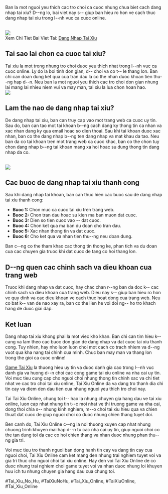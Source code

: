 <p>Ban la mot nguoi yeu thich cac tro choi ca cuoc nhung chua biet cach dang nhap tai xiu? D--ng lo, bai viet nay s-- giup ban hieu ro hon ve cach thuc dang nhap tai xiu trong l--nh vuc ca cuoc online.</p><br><img src="https://taixiuonline.games/wp-content/uploads/2024/12/nap-tien-tai-xiu.jpg"></br>
Xem Chi Tiet Bai Viet Tai: <a href="https://taixiuonline.games/dang-nhap-tai-xiu/">Dang Nhap Tai Xiu</a><h2>Tai sao lai chon ca cuoc tai xiu?</h2><p>Tai xiu la mot trong nhung tro choi duoc yeu thich nhat trong l--nh vuc ca cuoc online. Ly do la boi tinh don gian, d-- choi va co t-- le thang lon. Ban chi can doan dung ket qua cua tran dau la co the nhan duoc khoan tien thu--ng hap d--n. Neu ban la mot nguoi yeu thich cac tro choi don gian nhung lai mang lai nhieu niem vui va may man, tai xiu la lua chon hoan hao.<br><img src="https://taixiuonline.games/wp-content/uploads/2024/12/dang-nhap-tai-xiu-2.jpg"></br><h2>Lam the nao de dang nhap tai xiu?</h2><p>De dang nhap tai xiu, ban can truy cap vao mot trang web ca cuoc uy tin. Sau do, ban can tao mot tai khoan b--ng cach dang ky thong tin ca nhan va xac nhan dang ky qua email hoac so dien thoai. Sau khi tai khoan duoc xac nhan, ban co the dang nhap b--ng ten dang nhap va mat khau da tao. Neu ban da co tai khoan tren mot trang web ca cuoc khac, ban co the chon tuy chon dang nhap b--ng tai khoan mang xa hoi hoac su dung thong tin dang nhap da co.</p><br><img src="https://taixiuonline.games/wp-content/uploads/2024/12/tai-app-tai-xiu.jpg"></br><h2>Cac buoc de dang nhap tai xiu thanh cong</h2><p>Sau khi dang nhap tai khoan, ban can thuc hien cac buoc sau de dang nhap tai xiu thanh cong:<ul>
<li><strong>Buoc 1:</strong> Chon muc ca cuoc tai xiu tren trang web.</li>
<li><strong>Buoc 2:</strong> Chon tran dau hoac su kien ma ban muon dat cuoc.</li>
<li><strong>Buoc 3:</strong> Dien so tien cuoc vao -- dat cuoc.</li>
<li><strong>Buoc 4:</strong> Chon ket qua ma ban du doan cho tran dau.</li>
<li><strong>Buoc 5:</strong> Xac nhan thong tin va dat cuoc.</li>
<li><strong>Buoc 6:</strong> Cho ket qua va nhan tien thu--ng neu doan dung.</li>
</ul><p>Ban c--ng co the tham khao cac thong tin thong ke, phan tich va du doan cua cac chuyen gia truoc khi dat cuoc de tang co hoi thang lon.</p><h2>D--ng quen cac chinh sach va dieu khoan cua trang web</h2><p>Truoc khi dang nhap va dat cuoc, hay chac chan r--ng ban da doc k-- cac chinh sach va dieu khoan cua trang web. Dieu nay s-- giup ban hieu ro hon ve quy dinh va cac dieu khoan ve cach thuc hoat dong cua trang web. Neu co bat k-- van de nao xay ra, ban co the lien he voi doi ng-- ho tro khach hang de duoc giai dap.<h2>Ket luan</h2><p>Dang nhap tai xiu khong phai la mot viec kho khan. Ban chi can tim hieu k-- cang va lam theo cac buoc don gian de dang nhap va dat cuoc tai xiu thanh cong. Tuy nhien, hay nho luon luon choi mot cach co trach nhiem va d--ng vuot qua kha nang tai chinh cua minh. Chuc ban may man va thang lon trong the gioi ca cuoc online!</p><p><a href="https://taixiuonline.games/">Game Tai Xiu</a> la thuong hieu uy tin va duoc danh gia cao trong l--nh vuc danh gia va huong d--n choi cac cong game tai xiu online va nha cai uy tin. Voi muc tieu cung cap cho nguoi choi nhung thong tin chinh xac va chi tiet nhat ve cac tro choi tai xiu online, Tai Xiu Online da va dang tro thanh dia chi tin cay va diem den dau tien cua nhung nguoi yeu thich tro choi nay.

Tai Tai Xiu Online, chung toi t-- hao la nhung chuyen gia hang dau ve tai xiu online, luon cap nhat nhung tin t--c moi nhat ve thi truong game va nha cai, dong thoi chia s-- nhung kinh nghiem, m--o choi tai xiu hieu qua va chien thuat dat cuoc de giup nguoi choi co duoc nhung chien thang tuyet doi.

Ben canh do, Tai Xiu Online c--ng la noi thuong xuyen cap nhat nhung chuong trinh khuyen mai hap d--n tu cac nha cai uy tin, giup nguoi choi co the tan dung toi da cac co hoi chien thang va nhan duoc nhung phan thu--ng gia tri.

Voi muc tieu tro thanh nguoi ban dong hanh tin cay va dang tin cay cua nguoi choi, Tai Xiu Online cam ket mang den nhung trai nghiem tuyet voi va gia tri thuc cho nguoi choi tai xiu online. Hay den voi Tai Xiu Online de co duoc nhung trai nghiem choi game tuyet voi va nhan duoc nhung loi khuyen huu ich tu nhung chuyen gia hang dau cua chung toi.</p>
#Tai_Xiu_No_Hu, #TaiXiuNoHu, #Tai_Xiu_Online, #TaiXiuOnline, #Tai_Xiu_Online
